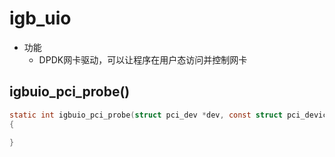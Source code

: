 # igb_uio
- 功能
    - DPDK网卡驱动，可以让程序在用户态访问并控制网卡

## igbuio_pci_probe()
```C
static int igbuio_pci_probe(struct pci_dev *dev, const struct pci_device_id *id)
{
    
}
```